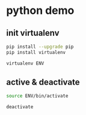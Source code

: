 # python demo

## init virtualenv

```sh
pip install --upgrade pip
pip install virtualenv

virtualenv ENV
```

## active & deactivate

```sh
source ENV/bin/activate

deactivate
```

